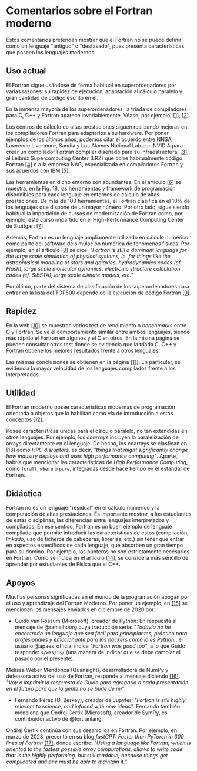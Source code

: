 # Comentarios sobre el Fortran moderno

Estos comentarios pretenden mostrar que el Fortran no se puede definir como un lenguaje "antiguo" o "desfasado", pues presenta características que poseen los lenguajes modernos. 

## Uso actual

El Fortran sigue usándose de forma habitual en superordenadores por varias razones: su rapidez de ejecución, adaptación al cálculo paralelo y gran cantidad de código escrito en él.  

En la inmensa mayoría de los superordenadores, la tríada de compiladores para C, C++ y Fortran aparece invariablemente. Véase, por ejemplo, [[1]](https://www.osc.edu/resources/getting_started/supercomputing_faq), [[2]](https://www.cideu.org/wp-content/uploads/2019/12/compupdf.pdf).

Los centros de cálculo de altas prestaciones siguen realizando mejoras en los compiladores Fortran para adaptarlos a su hardware. Por poner ejemplos de los últimos años, podemos citar el acuerdo entre NNSA, Lawrence Livermore, Sandia y Los Alamos National Lab con NVIDIA para crear un compilador Fortran compiler diseñado para su infraestructura, [[3]](https://www.nextgov.com/modernization/2015/11/supercomputers-get-help-with-fortran/207930/); al Leibniz Supercomputing Center (LRZ) que corre habitualmente código Fortran [[4]](https://www.admin-magazine.com/mobile/HPC/Articles/Selecting-Compilers-for-a-Supercomputer) o a la empresa NAG, especializada en compiladores Fortran y sus acuerdos con IBM [[5]](https://numerical125.rssing.com/chan-21863687/latest-article2.php).

Las herramientas en dicho entorno son abundantes. En el artículo [[6]](https://www.sciencedirect.com/science/article/pii/S0167819119301759) se muestra, en la Fig. 18, las herramientas y framework de programación disponibles para cada lenguaje en entornos de cálculo de altas prestaciones. De más de 100 herramientas, el Fortran clasifica en el 10% de los lenguajes que dispone de un mayor número. Por otro lado, sigue siendo habitual la impartición de cursos de modernización de Fortran como, por ejemplo, este curso impartido en el High-Performance Computing Center de Stuttgart [[7]](https://www.hlrs.de/training/2024/ftn2).

Además, Fortran es un lenguaje ampliamente utilizado en cálculo numérico como parte del software de simulación numérica de fenómenos físicos. Por ejemplo, en el artículo [[8]](https://www.moreisdifferent.com/2015/07/16/why-physicsts-still-use-fortran/) se dice: _"Fortran is still a dominant language for the large scale simulation of physical systems, ie. for things like the astrophysical modeling of stars and galaxies, hydrodynamics codes (cf. Flash), large scale molecular dynamics, electronic structure calculation codes (cf. SIESTA), large scale climate models, etc."_

Por último, parte del sistema de clasificación de los superordenadores para entrar en la lista del TOP500 depende de la ejecución de código Fortran [[9]](https://www.top500.org/resources/frequently-asked-questions/).

## Rapidez

En la web [[10]](https://web.archive.org/web/20190210185723/https://benchmarksgame-team.pages.debian.net/benchmarksgame/faster/fortran.html) se muestran varios test de rendimiento o _benchmarks_ entre C y Fortran. Se ve el comportamiento similar entre ambos lenguajes, siendo más rápido el Fortran en algunos y el C en otros. En la misma página se pueden consultar otros test donde se evidencia que la tríada C, C++ y Fortran obtiene los mejores resultados frente a otros lenguajes.

Las mismas conclusiones se obtienen en la página [[11]](https://julialang.org/benchmarks/). En particular, se evidencia la mayor velocidad de los lenguajes compilados frente a los interpretados.

## Utilidad

El Fortran moderno posee características modernas de programación orientada a objetos que lo habilitan como vía de introducción a estos conceptos [[12]](https://gist.github.com/n-s-k/522f2669979ed6d0582b8e80cf6c95fd).

Posee características únicas para el cálculo paralelo, no tan extendidas en otros lenguajes. Por ejemplo, los _coarrays_ incluyen la paralelización de arrays directamente en el lenguaje. De hecho, los coarrays se clasfican en [[13]](https://www.top500.org/news/hpc-disruptors/) como _HPC disruptors_, es decir, _"things that might significantly change how industry deploys and uses high performance computing"_. Aparte, habría que mencionar las características de _High Performance Computing_, como `forall`, `where` o `pure`, integradas desde hace tiempo en el estándar de Fortran.

## Didáctica

Fortran no es un lenguaje "residual" en el cálculo numérico y la computación de altas prestaciones. Es importante mostrar, a los estudiantes de estas disciplinas, las diferencias entre lenguajes interpretados y compilados. En ese sentido, Fortran es un buen ejemplo de lenguaje compilado que permite introducir las características de estos (compilación, _linkado_, uso de ficheros de cabeceras, librerías, etc.) sin tener que entrar en aspectos específicos de cada lenguaje, que absorben un gran tiempo para su domino. Por ejemplo, los punteros no son estrictamente necesarios en Fortran. Como se indica en el artículo [[14]](https://www.moreisdifferent.com/2015/07/16/why-physicsts-still-use-fortran/), se considera más sencillo de aprender por estudiantes de Física que el C++.

## Apoyos

Muchas personas significadas en el mundo de la programación abogan por el uso y aprendizaje del Fortran Moderno. Por poner un ejemplo, en [[15]](https://fortran-lang.discourse.group/t/embed-a-jupyter-notebook-in-fortran-lang-org-learn/724/6) se mencionan los mensajes enviados en diciembre de 2020 por: 

- Guido van Rossum (Microsoft), creador de Python: En respuesta al mensaje de @ramalhoorg cuya traducción sería: _"Todavía no he encontrado un lenguaje que sea fácil para principiantes, práctico para profesionales y emocionante para los hackers como lo es Python._, el usuario @apaes_official indica _"Fortran was good too"_, a lo que Guido responde: `s/was/is/` (una manera de indicar que se debe cambiar el pasado por el presente).

Melissa Weber Mendonça (Quansight), desarrolladora de NumPy y defensora activa del uso de Fortran, responde al mensaje diciendo [[16]](https://x.com/melissawm/status/1334818706082426880): _"Voy a imprimir la respuesta de Guido para agregarla a cada presentación en el futuro para que la gente no se burle de mí"_.

- Fernando Pérez (U. Berkey), creador de Jupyter: _"Fortran is still highly relevant to science, and infused with new ideas"_. Fernando también menciona que Ondřej Čertík (Microsoft), creador de SymPy, es contribuidor activo de @fortranlang.

Ondřej Čertík continúa con sus desarrollos en Fortran. Por ejemplo, en marzo de 2023, presentó en su blog _fastGPT: Faster than PyTorch in 300 lines of Fortran_ [[17]](https://ondrejcertik.com/blog/2023/03/fastgpt-faster-than-pytorch-in-300-lines-of-fortran/), donde escribe: _"Using a language like Fortran, which is oriented to the fastest possible array computations, allows to write code that is the highly performing, but still readable, because things get complicated and one must be able to maintain it."_

